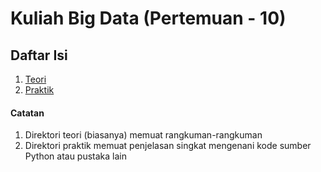 # Kuliah Big Data (Pertemuan - 10)

## Daftar Isi
1. [Teori](teori)
2. [Praktik](praktik)

#### Catatan
1. Direktori teori (biasanya) memuat rangkuman-rangkuman
2. Direktori praktik memuat penjelasan singkat mengenani kode sumber Python atau pustaka lain
